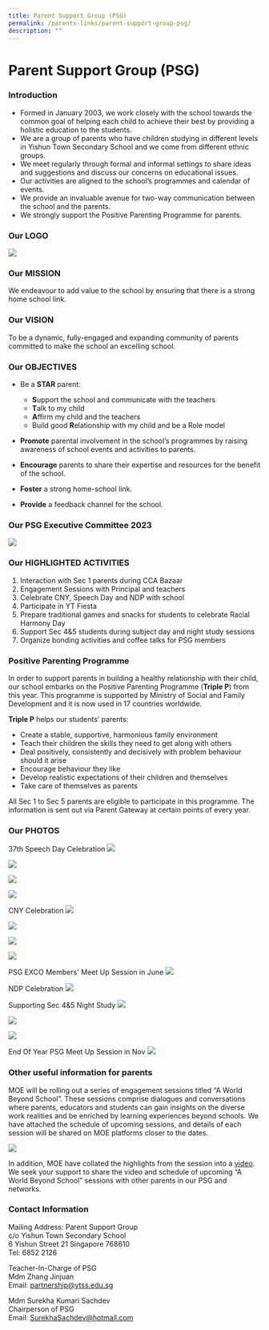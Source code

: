 ```yaml
---
title: Parent Support Group (PSG)
permalink: /parents-links/parent-support-group-psg/
description: ""
---
```

# **Parent Support Group (PSG)**

### Introduction

*   Formed in January 2003, we work closely with the school towards the common goal of helping each child to achieve their best by providing a holistic education to the students.
*   We are a group of parents who have children studying in different levels in Yishun Town Secondary School and we come from different ethnic groups.
*   We meet regularly through formal and informal settings to share ideas and suggestions and discuss our concerns on educational issues.
*   Our activities are aligned to the school’s programmes and calendar of events.
*   We provide an invaluable avenue for two-way communication between the school and the parents.
*   We strongly support the Positive Parenting Programme for parents.

### Our LOGO

![](/images/Picture37.jpg)

### Our MISSION

We endeavour to add value to the school by ensuring that there is a strong home school link.


### Our VISION

To be a dynamic, fully-engaged and expanding community of parents committed to make the school an excelling school.


### Our OBJECTIVES

*   Be a&nbsp;**STAR**&nbsp;parent:
	*   **S**upport the school and communicate with the teachers
	*   **T**alk to my child
	*   **A**ffirm my child and the teachers
	*   Build good&nbsp;**R**elationship with my child and be a Role model

*   **Promote**&nbsp;parental involvement in the school’s programmes by raising awareness of school events and activities to parents.
*   **Encourage**&nbsp;parents to share their expertise and resources for the benefit of the school.
*   **Foster**&nbsp;a strong home-school link.
*   **Provide**&nbsp;a feedback channel for the school.

  

### Our PSG Executive Committee 2023
![](/images/psg%20committee%202023.png)

### Our HIGHLIGHTED ACTIVITIES
1.	Interaction with Sec 1 parents during CCA Bazaar
2.	Engagement Sessions with Principal and teachers
3.	Celebrate CNY, Speech Day and NDP with school
4.	Participate in YT Fiesta 
5.	Prepare traditional games and snacks for students to celebrate Racial Harmony Day
6.	Support Sec 4&amp;5 students during subject day and night study sessions
7.	Organize bonding activities and coffee talks for PSG members

###  Positive Parenting Programme

In order to support parents in building a healthy relationship with their child, our school embarks on the Positive Parenting Programme (**Triple P**) from this year. This programme is supported by Ministry of Social and Family Development and it is now used in 17 countries worldwide.

**Triple P**&nbsp;helps our students’ parents:

* Create a stable, supportive, harmonious family environment
* Teach their children the skills they need to get along with others
* Deal positively, consistently and decisively with problem behaviour should it arise
* Encourage behaviour they like
* Develop realistic expectations of their children and themselves
* Take care of themselves as parents

All Sec 1 to Sec 5 parents are eligible to participate in this programme. The information is sent out via Parent Gateway at certain points of every year. 

### Our PHOTOS
37th Speech Day Celebration
![](/images/37th%20speech%20day%201.jpeg)

![](/images/37th%20speech%20day%202.jpeg)

![](/images/37th%20speech%20day%203.jpeg)

![](/images/37th%20speech%20day%204.jpeg)

CNY Celebration
![](/images/cny%20celebration%201.jpeg)

![](/images/cny%20celebration%202.jpeg)

![](/images/cny%20celebration%203.jpeg)

![](/images/cny%20celebration%204.jpeg)

PSG EXCO Members' Meet Up Session in June
![](/images/psg%20exco%20member's%20meetup%20in%20june.jpeg)

NDP Celebration
![](/images/ndp%20celebration%20in%20august.jpeg)

Supporting Sec 4&5 Night Study 
![](/images/support%20the%20sec4&5%20night%20study.jpeg)

![](/images/support%20the%20sec4&5%20night%20study%202.jpeg)

![](/images/support%20the%20sec4&5%20night%20study%203.jpeg)

End Of Year PSG Meet Up Session in Nov
![](/images/eoy%20psg%20meetup%20session%20in%20nov.jpeg)

###  Other useful information for parents
MOE will be rolling out a series of engagement sessions titled “A World Beyond School”. These sessions comprise dialogues and conversations where parents, educators and students can gain insights on the diverse work realities and be enriched by learning experiences beyond schools. We have attached the schedule of upcoming sessions, and details of each session will be shared on MOE platforms closer to the dates. 

![](/images/psg%20update%201.png)

In addition, MOE have collated the highlights from the session into a [video](https://www.youtube.com/watch?v=3H5dAmRbgP4). We seek your support to share the video and schedule of upcoming “A World Beyond School” sessions with other parents in our PSG and networks.

### Contact Information
Mailing Address:
Parent Support Group    
c/o Yishun Town Secondary School   
6 Yishun Street 21 Singapore 768610    
Tel: 6852 2126

Teacher-In-Charge of PSG  
Mdm Zhang Jinjuan&nbsp;  
Email:&nbsp;partnership@ytss.edu.sg

Mdm Surekha Kumari Sachdev  
Chairperson of PSG  
Email:&nbsp;SurekhaSachdev@hotmail.com